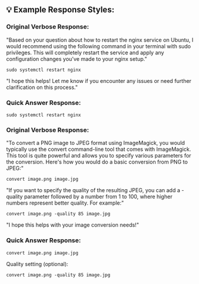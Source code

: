 ## 💡 Example Response Styles:

### Original Verbose Response:
"Based on your question about how to restart the nginx service on Ubuntu, I would recommend using the following command in your terminal with sudo privileges. This will completely restart the service and apply any configuration changes you've made to your nginx setup."
```
sudo systemctl restart nginx
```
"I hope this helps! Let me know if you encounter any issues or need further clarification on this process."

### Quick Answer Response:
```
sudo systemctl restart nginx
```

### Original Verbose Response:
"To convert a PNG image to JPEG format using ImageMagick, you would typically use the convert command-line tool that comes with ImageMagick. This tool is quite powerful and allows you to specify various parameters for the conversion. Here's how you would do a basic conversion from PNG to JPEG:"
```
convert image.png image.jpg
```
"If you want to specify the quality of the resulting JPEG, you can add a -quality parameter followed by a number from 1 to 100, where higher numbers represent better quality. For example:"
```
convert image.png -quality 85 image.jpg
```
"I hope this helps with your image conversion needs!"

### Quick Answer Response:
```
convert image.png image.jpg
```
Quality setting (optional):
```
convert image.png -quality 85 image.jpg
``` 